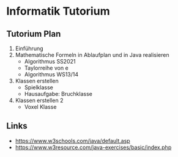 Informatik Tutorium
===

## Tutorium Plan
1. Einführung
2. Mathematische Formeln in Ablaufplan und in Java realisieren    
	* Algorithmus SS2021
	* Taylorreihe von e 
	* Algorithmus WS13/14
3. Klassen erstellen
	* Spielklasse
	* Hausaufgabe: Bruchklasse
4. Klassen erstellen 2
	* Voxel Klasse
	
## Links

* https://www.w3schools.com/java/default.asp
* https://www.w3resource.com/java-exercises/basic/index.php
